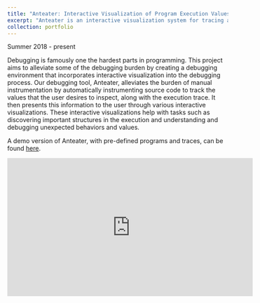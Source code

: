 ```yaml
---
title: "Anteater: Interactive Visualization of Program Execution Values in Context"
excerpt: "Anteater is an interactive visualization system for tracing and exploring the execution of a program. It alleviates the burden of manual instrumentation by automatically instrumenting source code to track the values that the user desires to inspect, along with the execution trace. Anteater presents the trace to users through various visualizations. <br/><img src='/files/images/AnteaterTeaser.jpg' style='width:500px'>"
collection: portfolio
---
```


Summer 2018 - present

Debugging is famously one the hardest parts in programming. This project aims to alleviate some of the debugging burden by creating a debugging environment that incorporates interactive visualization into the debugging process. Our debugging tool, Anteater, alleviates the burden of manual instrumentation by automatically instrumenting source code to track the values that the user desires to inspect, along with the execution trace. It then presents this information to the user through various interactive visualizations. These interactive visualizations help with tasks such as discovering important structures in the execution and understanding and debugging unexpected behaviors and values.

A demo version of Anteater, with pre-defined programs and traces, can be found [here](/files/Anteater/Anteater.html).  

<iframe width="560" height="315" src="https://www.youtube.com/embed/i5q4TIEbkVQ" title="YouTube video player" frameborder="0" allow="accelerometer; autoplay; clipboard-write; encrypted-media; gyroscope; picture-in-picture" allowfullscreen></iframe>
